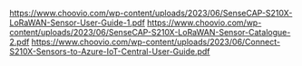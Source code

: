 https://www.choovio.com/wp-content/uploads/2023/06/SenseCAP-S210X-LoRaWAN-Sensor-User-Guide-1.pdf
https://www.choovio.com/wp-content/uploads/2023/06/SenseCAP-S210X-LoRaWAN-Sensor-Catalogue-2.pdf
https://www.choovio.com/wp-content/uploads/2023/06/Connect-S210X-Sensors-to-Azure-IoT-Central-User-Guide.pdf
